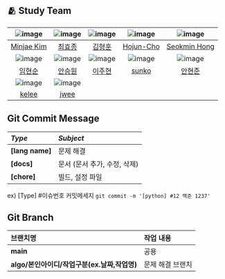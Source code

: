 ## :people_hugging: Study Team

|![image](https://avatars.githubusercontent.com/u/33440010)|![image](https://avatars.githubusercontent.com/u/50707297)|![image](https://avatars.githubusercontent.com/u/58943980)|![image](https://avatars.githubusercontent.com/u/67067346)|![image](https://avatars.githubusercontent.com/u/48782012)|
|:-:|:-:|:-:|:-:|:-:|
|[Minjae Kim](https://github.com/minjae9610)|[최효종](https://github.com/bluedog129)|[김형훈](https://github.com/cryscham123)|[Hojun-Cho](https://github.com/Hojun-Cho)|[Seokmin Hong](https://github.com/hsmint)|
|![image](https://avatars.githubusercontent.com/u/66724166)|![image](https://avatars.githubusercontent.com/u/106901987)|![image](https://avatars.githubusercontent.com/u/76419137)|![image](https://avatars.githubusercontent.com/u/127705151)|![image](https://avatars.githubusercontent.com/u/85366633)|
|[임현순](https://github.com/Hyun-Soon)|[안승원](https://github.com/seungwonme)|[이주현](https://github.com/way-code)|[sunko](https://github.com/sunko-seoul)|[안현준](https://github.com/GCgang)|
|![image](https://avatars.githubusercontent.com/u/32762192)|![image](https://avatars.githubusercontent.com/u/39961274)|
|[kelee](https://github.com/lkeonwoo94)|[jwee](https://github.com/weejihye)|



## Git Commit Message
|*Type*|*Subject*|
|:---|:---|
|**[lang name]**|문제 해결|
|**[docs]**|문서 (문서 추가, 수정, 삭제)|
|**[chore]**|빌드, 설정 파일|

ex) [Type] #이슈번호 커밋메세지 `git commit -m '[python] #12 백준 1237'`


## Git Branch
|브랜치명|작업 내용|
|:---|:---|
|**main**|공용|
|**algo/본인아이디/작업구분(ex.날짜,작업명)**|문제 해결 브랜치|
